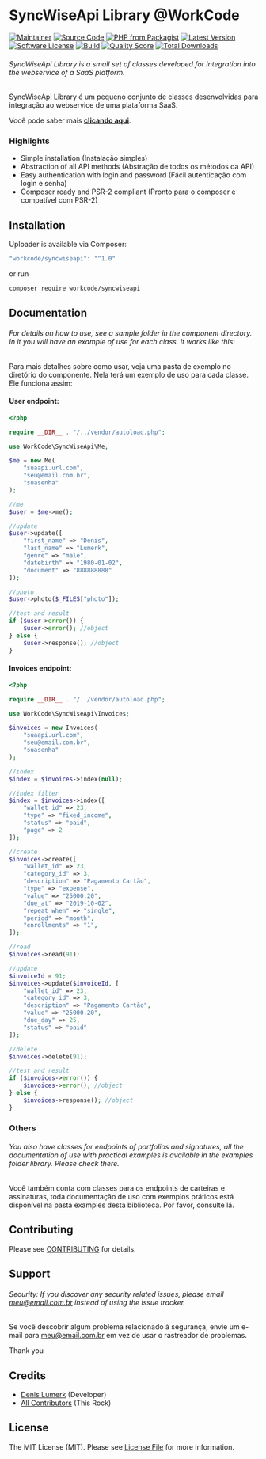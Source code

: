 # SyncWiseApi Library @WorkCode

[![Maintainer](http://img.shields.io/badge/maintainer-@denislumerk-blue.svg?style=flat-square)](https://instagram.com/denislumerk)
[![Source Code](http://img.shields.io/badge/source-workcode/syncwiseapi-blue.svg?style=flat-square)](https://github.com/denislumerk/syncwiseapi)
[![PHP from Packagist](https://img.shields.io/packagist/php-v/workcode/syncwiseapi.svg?style=flat-square)](https://packagist.org/packages/workcode/syncwiseapi)
[![Latest Version](https://img.shields.io/github/release/denislumerk/syncwiseapi.svg?style=flat-square)](https://github.com/denislumerk/syncwiseapi/releases)
[![Software License](https://img.shields.io/badge/license-MIT-brightgreen.svg?style=flat-square)](LICENSE)
[![Build](https://img.shields.io/scrutinizer/build/g/denislumerk/syncwiseapi.svg?style=flat-square)](https://scrutinizer-ci.com/g/denislumerk/syncwiseapi)
[![Quality Score](https://img.shields.io/scrutinizer/g/denislumerk/syncwiseapi.svg?style=flat-square)](https://scrutinizer-ci.com/g/denislumerk/syncwiseapi)
[![Total Downloads](https://img.shields.io/packagist/dt/denislumerk/syncwiseapi.svg?style=flat-square)](https://packagist.org/packages/cdenislumerk/syncwiseapi)

###### SyncWiseApi Library is a small set of classes developed for integration into the webservice of a SaaS platform.

SyncWiseApi Library é um pequeno conjunto de classes desenvolvidas para integração ao webservice de uma plataforma SaaS.

Você pode saber mais **[clicando aqui](https://www.innovatistech.com.br/)**.

### Highlights

- Simple installation (Instalação simples)
- Abstraction of all API methods (Abstração de todos os métodos da API)
- Easy authentication with login and password (Fácil autenticação com login e senha)
- Composer ready and PSR-2 compliant (Pronto para o composer e compatível com PSR-2)

## Installation

Uploader is available via Composer:

```bash
"workcode/syncwiseapi": "^1.0"
```

or run

```bash
composer require workcode/syncwiseapi
```

## Documentation

###### For details on how to use, see a sample folder in the component directory. In it you will have an example of use for each class. It works like this:

Para mais detalhes sobre como usar, veja uma pasta de exemplo no diretório do componente. Nela terá um exemplo de uso para cada classe. Ele funciona assim:

#### User endpoint:

```php
<?php

require __DIR__ . "/../vendor/autoload.php";

use WorkCode\SyncWiseApi\Me;

$me = new Me(
    "suaapi.url.com",
    "seu@email.com.br",
    "suasenha"
);

//me
$user = $me->me();

//update
$user->update([
    "first_name" => "Denis",
    "last_name" => "Lumerk",
    "genre" => "male",
    "datebirth" => "1980-01-02",
    "document" => "888888888"
]);

//photo
$user->photo($_FILES["photo"]);

//test and result
if ($user->error()) {
    $user->error(); //object
} else {
    $user->response(); //object
}
```

#### Invoices endpoint:

```php
<?php

require __DIR__ . "/../vendor/autoload.php";

use WorkCode\SyncWiseApi\Invoices;

$invoices = new Invoices(
    "suaapi.url.com",
    "seu@email.com.br",
    "suasenha"
);

//index
$index = $invoices->index(null);

//index filter
$index = $invoices->index([
    "wallet_id" => 23,
    "type" => "fixed_income",
    "status" => "paid",
    "page" => 2
]);

//create
$invoices->create([
    "wallet_id" => 23,
    "category_id" => 3,
    "description" => "Pagamento Cartão",
    "type" => "expense",
    "value" => "25000.20",
    "due_at" => "2019-10-02",
    "repeat_when" => "single",
    "period" => "month",
    "enrollments" => "1",
]);

//read
$invoices->read(91);

//update
$invoiceId = 91;
$invoices->update($invoiceId, [
    "wallet_id" => 23,
    "category_id" => 3,
    "description" => "Pagamento Cartão",
    "value" => "25000.20",
    "due_day" => 25,
    "status" => "paid"
]);

//delete
$invoices->delete(91);

//test and result
if ($invoices->error()) {
    $invoices->error(); //object
} else {
    $invoices->response(); //object
}
```

### Others

###### You also have classes for endpoints of portfolios and signatures, all the documentation of use with practical examples is available in the examples folder library. Please check there.

Você também conta com classes para os endpoints de carteiras e assinaturas, toda documentação de uso com exemplos práticos está disponível na pasta examples desta biblioteca. Por favor, consulte lá.

## Contributing

Please see [CONTRIBUTING](https://github.com/denislumerk/syncwiseapi/blob/master/CONTRIBUTING.md) for details.

## Support

###### Security: If you discover any security related issues, please email meu@email.com.br instead of using the issue tracker.

Se você descobrir algum problema relacionado à segurança, envie um e-mail para meu@email.com.br em vez de usar o rastreador de problemas.

Thank you

## Credits

- [Denis Lumerk](https://github.com/denislumerk) (Developer)
- [All Contributors](https://github.com/denislumerk/syncwiseapi/contributors) (This Rock)

## License

The MIT License (MIT). Please see [License File](https://github.com/denislumerk/syncwiseapi/blob/master/LICENSE) for more information.